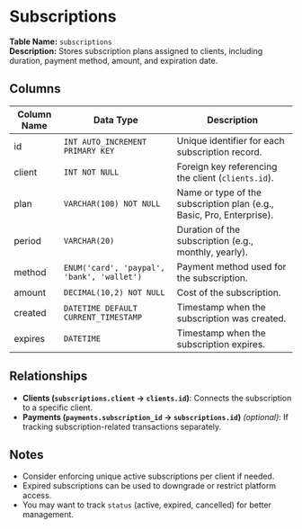 # Subscriptions

**Table Name:** `subscriptions`  
**Description:** Stores subscription plans assigned to clients, including duration, payment method, amount, and expiration date.

## Columns

| Column Name | Data Type                                  | Description                                                           |
| ----------- | ------------------------------------------ | --------------------------------------------------------------------- |
| id          | `INT AUTO_INCREMENT PRIMARY KEY`           | Unique identifier for each subscription record.                       |
| client      | `INT NOT NULL`                             | Foreign key referencing the client (`clients.id`).                    |
| plan        | `VARCHAR(100) NOT NULL`                    | Name or type of the subscription plan (e.g., Basic, Pro, Enterprise). |
| period      | `VARCHAR(20)`                              | Duration of the subscription (e.g., monthly, yearly).                 |
| method      | `ENUM('card', 'paypal', 'bank', 'wallet')` | Payment method used for the subscription.                             |
| amount      | `DECIMAL(10,2) NOT NULL`                   | Cost of the subscription.                                             |
| created     | `DATETIME DEFAULT CURRENT_TIMESTAMP`       | Timestamp when the subscription was created.                          |
| expires     | `DATETIME`                                 | Timestamp when the subscription expires.                              |

## Relationships

- **Clients (`subscriptions.client` → `clients.id`)**: Connects the subscription to a specific client.
- **Payments (`payments.subscription_id` → `subscriptions.id`)** _(optional)_: If tracking subscription-related transactions separately.

## Notes

- Consider enforcing unique active subscriptions per client if needed.
- Expired subscriptions can be used to downgrade or restrict platform access.
- You may want to track `status` (active, expired, cancelled) for better management.

